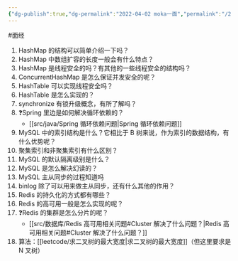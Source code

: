 ```yaml
---
{"dg-publish":true,"dg-permalink":"2022-04-02 moka一面","permalink":"/2022-04-02 moka一面/"}
---
```



#面经

1. HashMap 的结构可以简单介绍一下吗？
2. HashMap 中数组扩容的长度一般会有什么特点？
3. HashMap 是线程安全的吗？有其他的一些线程安全的结构吗？
4. ConcurrentHashMap 是怎么保证并发安全的呢？
5. HashTable 可以实现线程安全吗？
6. HashTable 是怎么实现的？
7. synchronize 有锁升级概念，有所了解吗？
8. ❓Spring 里边是如何解决循环依赖的？
	- [[src/java/Spring 循环依赖问题\|Spring 循环依赖问题]]
9. MySQL 中的索引结构是什么？它相比于 B 树来说，作为索引的数据结构，有什么优势呢？
10. 聚集索引和非聚集索引有什么区别？
11. MySQL 的默认隔离级别是什么？
12. MySQL 是怎么解决幻读的？
13. MySQL 主从同步的过程知道吗
14. binlog 除了可以用来做主从同步，还有什么其他的作用？
15. Redis 的持久化的方式都有哪些？
16. Redis 的高可用一般是怎么实现的呢？
17. ❓Redis 的集群是怎么分片的呢？
	- [[src/数据库/Redis 高可用相关问题#Cluster 解决了什么问题？\|Redis 高可用相关问题#Cluster 解决了什么问题？]]
18. 算法：[[leetcode/求二叉树的最大宽度\|求二叉树的最大宽度]]（但这里要求是 N 叉树）